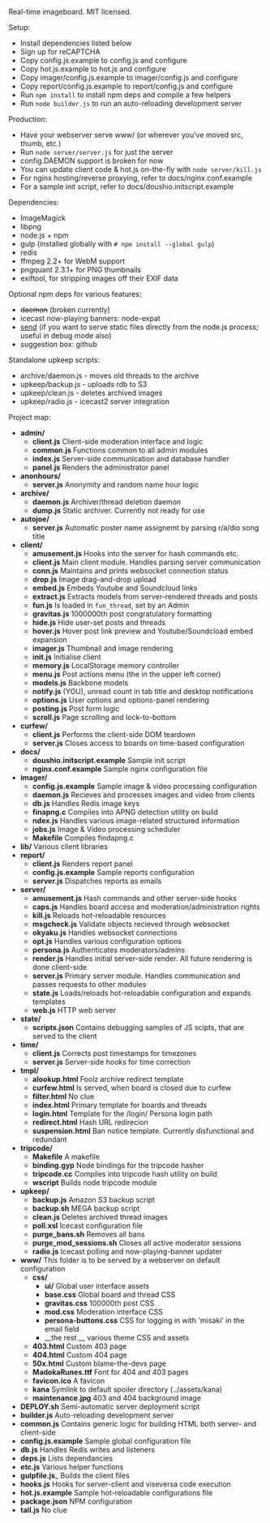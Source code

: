 Real-time imageboard.
MIT licensed.

Setup:

* Install dependencies listed below
* Sign up for reCAPTCHA
* Copy config.js.example to config.js and configure
* Copy hot.js.example to hot.js and configure
* Copy imager/config.js.example to imager/config.js and configure
* Copy report/config.js.example to report/config.js and configure
* Run `npm install` to install npm deps and compile a few helpers
* Run `node builder.js` to run an auto-reloading development server

Production:

* Have your webserver serve www/ (or wherever you've moved src, thumb, etc.)
* Run `node server/server.js` for just the server
* config.DAEMON support is broken for now
* You can update client code & hot.js on-the-fly with `node server/kill.js`
* For nginx hosting/reverse proxying, refer to docs/nginx.conf.example
* For a sample init script, refer to docs/doushio.initscript.example

Dependencies:

* ImageMagick
* libpng
* node.js + npm
* gulp (installed globally with `# npm install --global gulp`)
* redis
* ffmpeg 2.2+ for WebM support
* pngquant  2.3.1+ for PNG thumbnails
* exiftool, for stripping images off their EXIF data

Optional npm deps for various features:

* ~~daemon~~ (broken currently)
* icecast now-playing banners: node-expat
* [send](https://github.com/visionmedia/send) (if you want to serve static files directly from the node.js process; useful in debug mode also)
* suggestion box: github

Standalone upkeep scripts:

* archive/daemon.js - moves old threads to the archive
* upkeep/backup.js - uploads rdb to S3
* upkeep/clean.js - deletes archived images
* upkeep/radio.js - icecast2 server integration

Project map:

* __admin/__
	* __client.js__		Client-side moderation interface and logic
	* __common.js__		Functions common to all admin modules
	* __index.js__		Server-side communication and database handler
	* __panel.js__		Renders the administrator panel
* __anonhours/__
	* __server.js__		Anonymity and random name hour logic
* __archive/__
	* __daemon.js__		Archiver/thread deletion daemon
	* __dump.js__		Static archiver. Currently not ready for use
* __autojoe/__
	* __server.js__		Automatic poster name assignemt by parsing r/a/dio song title
* __client/__
	* __amusement.js__	Hooks into the server for hash commands etc.
	* __client.js__		Main client module. Handles parsing server communication
	* __conn.js__		Maintains and prints websocket connection status
	* __drop.js__		Image drag-and-drop upload
	* __embed.js__		Embeds Youtube and Soundcloud links
	* __extract.js__	Extracts models from server-rendered threads and posts
	* __fun.js__		Is loaded in `fun_thread`, set by an Admin
	* __gravitas.js__	1000000th post congratulatory formatting
	* __hide.js__		Hide user-set posts and threads
	* __hover.js__		Hover post link preview and Youtube/Soundcload embed expansion
	* __imager.js__		Thumbnail and image rendering
	* __init.js__		Initialise client
	* __memory.js__		LocalStorage memory controller
	* __menu.js__		Post actions menu (the in the upper left corner)
	* __models.js__		Backbone models
	* __notify.js__		(YOU), unread count in tab title and desktop notifications
	* __options.js__	User options and options-panel rendering
	* __posting.js__	Post form logic
	* __scroll.js__		Page scrolling and lock-to-bottom
* __curfew/__
	* __client.js__		Performs the client-side DOM teardown
	* __server.js__		Closes access to boards on time-based configuration
* __docs/__
	* __doushio.initscript.example__	Sample init script
	* __nginx.conf.example__			Sample nginx configuration file
* __imager/__
	* __config.js.example__	Sample image & video processing configuration
	* __daemon.js__			Recieves and processes images and video from clients
	* __db.js__				Handles Redis image keys
	* __finapng.c__			Compiles into APNG detection utility on build
	* __ndex.js__			Handles various image-related structured information
	* __jobs.js__			Image & Video processing scheduler
	* __Makefile__			Compiles findapng.c
* __lib/__					Various client libraries
* __report/__
	* __client.js__			Renders report panel
	* __config.js.example__	Sample reports configuration
	* __server.js__			Dispatches reports as emails
* __server/__
	* __amusement.js__	Hash commands and other server-side hooks
	* __caps.js__		Handles board access and moderation/administration rights
	* __kill.js__		Reloads hot-reloadable resources
	* __msgcheck.js__	Validate objects recieved through websocket
	* __okyaku.js__		Handles websocket connections
	* __opt.js__		Handles various configuration options
	* __persona.js__	Authenticates moderators/admins
	* __render.js__		Handles initial server-side render. All future rendering is done client-side
	* __server.js__		Primary server module. Handles communication and passes requests to other modules
	* __state.js__		Loads/reloads hot-reloadable configuration and expands templates
	* __web.js__		HTTP web server
* __state/__
	* __scripts.json__	Contains debugging samples of JS scipts, that are served to the client
* __time/__
	* __client.js__		Corrects post timestamps for timezones
	* __server.js__		Server-side hooks for time correction
* __tmpl/__
	* __alookup.html__		Foolz archive redirect template
	* __curfew.html__		Is served, when board is closed due to curfew
	* __filter.html__		No clue
	* __index.html__		Primary template for boards and threads
	* __login.html__		Template for the /login/ Persona login path
	* __redirect.html__		Hash URL redirecion
	* __suspension.html__	Ban notice template. Currently disfunctional and redundant
* __tripcode/__
	* __Makefile__		A makefile
	* __binding.gyp__	Node bindings for the tripcode hasher
	* __tripcode.cc__	Compiles into tripcode hash utility on build
	* __wscript__		Builds node tripcode module
* __upkeep/__
	* __backup.js__				Amazon S3 backup script
	* __backup.sh__				MEGA backup script
	* __clean.js__				Deletes archived thread images
	* __poll.xsl__				Icecast configuration file
	* __purge_bans.sh__			Removes all bans
	* __purge_mod_sessions.sh__	Closes all active moderator sessions
	* __radio.js__				Icecast polling and now-playing-banner updater
* __www/__				This folder is to be served by a webserver on default configuration
	* __css/__
		* __ui/__					Global user interface assets
		* __base.css__				Global board and thread CSS
		* __gravitas.css__			100000th post CSS
		* __mod.css__				Moderation interface CSS
		* __persona-buttons.css__	CSS for logging in with 'misaki' in the email field
		* __the rest __				various theme CSS and assets
	* __403.html__				Custom 403 page
	* __404.html__				Custom 404 page
	* __50x.html__				Custom blame-the-devs page
	* __MadokaRunes.ttf__		Font for 404 and 403 pages
	* __favicon.ico__			A favicon
	* __kana__				Symlink to default spoiler directory (../assets/kana)
	* __maintenance.jpg__	403 and 404 background image
* __DEPLOY.sh__				Semi-automatic server deployment script
* __builder.js__			Auto-reloading development server
* __common.js__				Contains generic logic for building HTML both server- and client-side
* __config.js.example__		Sample global configuration file
* __db.js__				Handles Redis writes and listeners
* __deps.js__			Lists dependancies
* __etc.js__			Various helper functions
* __gulpfile.js___		Builds the client files
* __hooks.js__			Hooks for server-client and viseversa code execution
* __hot.js.example__	Sample hot-reloadable configurations file
* __package.json__		NPM configuration
* __tail.js__			No clue

